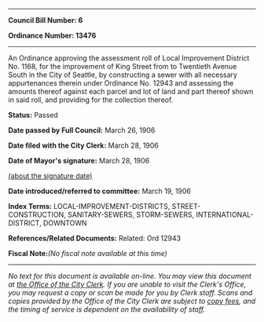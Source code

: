 

********

**Council Bill Number: 6**
   
**Ordinance Number: 13476**
********

 An Ordinance approving the assessment roll of Local Improvement District No. 1168, for the improvement of King Street from to Twentieth Avenue South in the City of Seattle, by constructing a sewer with all necessary appurtenances therein under Ordinance No. 12943 and assessing the amounts thereof against each parcel and lot of land and part thereof shown in said roll, and providing for the collection thereof.

**Status:** Passed
   
**Date passed by Full Council:** March 26, 1906
   
**Date filed with the City Clerk:** March 28, 1906
   
**Date of Mayor's signature:** March 28, 1906
   
[(about the signature date)](/~public/approvaldate.htm)
   
   
   
**Date introduced/referred to committee:** March 19, 1906
   
   
**Index Terms:** LOCAL-IMPROVEMENT-DISTRICTS, STREET-CONSTRUCTION, SANITARY-SEWERS, STORM-SEWERS, INTERNATIONAL-DISTRICT, DOWNTOWN

**References/Related Documents:** Related: Ord 12943

**Fiscal Note:**_(No fiscal note available at this time)_
********

_No text for this document is available on-line. You may view this document at [the Office of the City Clerk](http://www.seattle.gov/leg/clerk/contactUs.htm). If you are unable to visit the Clerk's Office, you may request a copy or scan be made for you by Clerk staff. Scans and copies provided by the Office of the City Clerk are subject to [copy fees](http://clerk.seattle.gov/~public/clerkfees.htm), and the timing of service is dependent on the availability of staff._

